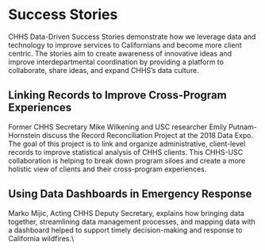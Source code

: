 # Success Stories

CHHS Data-Driven Success Stories demonstrate how we leverage data and technology to improve services to Californians and become more client centric. The stories aim to create awareness of innovative ideas and improve interdepartmental coordination by providing a platform to collaborate, share ideas, and expand CHHS’s data culture.

## Linking Records to Improve Cross-Program Experiences <a href="#recordreconciliation" id="recordreconciliation"></a>

Former CHHS Secretary Mike Wilkening and USC researcher Emily Putnam-Hornstein discuss the Record Reconciliation Project at the 2018 Data Expo. The goal of this project is to link and organize administrative, client-level records to improve statistical analysis of CHHS clients. This CHHS-USC collaboration is helping to break down program siloes and create a more holistic view of clients and their cross-program experiences.

## Using Data Dashboards in Emergency Response <a href="#using-data-dashboards-in-emergency-response" id="using-data-dashboards-in-emergency-response"></a>

Marko Mijic, Acting CHHS Deputy Secretary, explains how bringing data together, streamlining data management processes, and mapping data with a dashboard helped to support timely decision-making and response to California wildfires.\\
